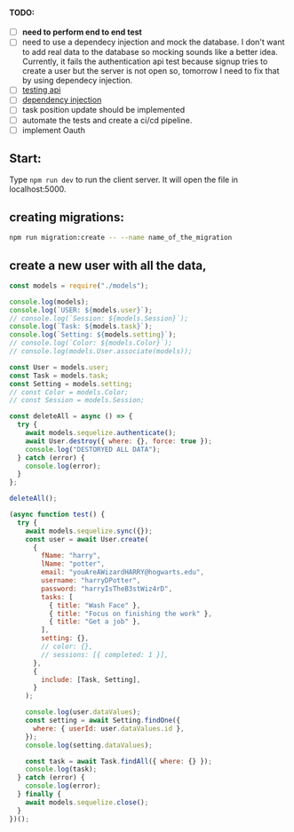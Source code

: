 #### TODO:

- [ ] **need to perform end to end test**
- [ ] need to use a dependecy injection and mock the database. I don't want to add real data to the database so mocking sounds like a better idea. Currently, it fails the authentication api test because signup tries to create a user but the server is not open so, tomorrow I need to fix that by using dependecy injection.
- [ ] [testing api](https://www.youtube.com/watch?v=r5L1XRZaCR0)
- [ ] [dependency injection](https://www.youtube.com/watch?v=IDjF6-s1hGk&list=PL0X6fGhFFNTd5_wsAMasuLarx_VSkqYYX&index=5)
- [ ] task position update should be implemented
- [ ] automate the tests and create a ci/cd pipeline.
- [ ] implement Oauth

## Start:

Type `npm run dev` to run the client server. It will open the file in localhost:5000.

## creating migrations:

```sh
npm run migration:create -- --name name_of_the_migration

```

## create a new user with all the data,

```js
const models = require("./models");

console.log(models);
console.log(`USER: ${models.user}`);
// console.log(`Session: ${models.Session}`);
console.log(`Task: ${models.task}`);
console.log(`Setting: ${models.setting}`);
// console.log(`Color: ${models.Color}`);
// console.log(models.User.associate(models));

const User = models.user;
const Task = models.task;
const Setting = models.setting;
// const Color = models.Color;
// const Session = models.Session;

const deleteAll = async () => {
  try {
    await models.sequelize.authenticate();
    await User.destroy({ where: {}, force: true });
    console.log("DESTORYED ALL DATA");
  } catch (error) {
    console.log(error);
  }
};

deleteAll();

(async function test() {
  try {
    await models.sequelize.sync({});
    const user = await User.create(
      {
        fName: "harry",
        lName: "potter",
        email: "youAreAWizardHARRY@hogwarts.edu",
        username: "harryDPotter",
        password: "harryIsTheB3stWiz4rD",
        tasks: [
          { title: "Wash Face" },
          { title: "Focus on finishing the work" },
          { title: "Get a job" },
        ],
        setting: {},
        // color: {},
        // sessions: [{ completed: 1 }],
      },
      {
        include: [Task, Setting],
      }
    );

    console.log(user.dataValues);
    const setting = await Setting.findOne({
      where: { userId: user.dataValues.id },
    });
    console.log(setting.dataValues);

    const task = await Task.findAll({ where: {} });
    console.log(task);
  } catch (error) {
    console.log(error);
  } finally {
    await models.sequelize.close();
  }
})();
```

